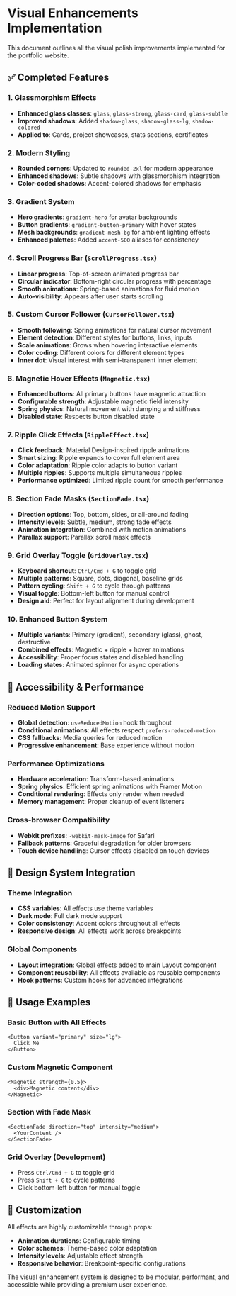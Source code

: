 # Visual Enhancements Implementation

This document outlines all the visual polish improvements implemented for the portfolio website.

## ✅ Completed Features

### 1. Glassmorphism Effects

- **Enhanced glass classes**: `glass`, `glass-strong`, `glass-card`, `glass-subtle`
- **Improved shadows**: Added `shadow-glass`, `shadow-glass-lg`, `shadow-colored`
- **Applied to**: Cards, project showcases, stats sections, certificates

### 2. Modern Styling

- **Rounded corners**: Updated to `rounded-2xl` for modern appearance
- **Enhanced shadows**: Subtle shadows with glassmorphism integration
- **Color-coded shadows**: Accent-colored shadows for emphasis

### 3. Gradient System

- **Hero gradients**: `gradient-hero` for avatar backgrounds
- **Button gradients**: `gradient-button-primary` with hover states
- **Mesh backgrounds**: `gradient-mesh-bg` for ambient lighting effects
- **Enhanced palettes**: Added `accent-500` aliases for consistency

### 4. Scroll Progress Bar (`ScrollProgress.tsx`)

- **Linear progress**: Top-of-screen animated progress bar
- **Circular indicator**: Bottom-right circular progress with percentage
- **Smooth animations**: Spring-based animations for fluid motion
- **Auto-visibility**: Appears after user starts scrolling

### 5. Custom Cursor Follower (`CursorFollower.tsx`)

- **Smooth following**: Spring animations for natural cursor movement
- **Element detection**: Different styles for buttons, links, inputs
- **Scale animations**: Grows when hovering interactive elements
- **Color coding**: Different colors for different element types
- **Inner dot**: Visual interest with semi-transparent inner element

### 6. Magnetic Hover Effects (`Magnetic.tsx`)

- **Enhanced buttons**: All primary buttons have magnetic attraction
- **Configurable strength**: Adjustable magnetic field intensity
- **Spring physics**: Natural movement with damping and stiffness
- **Disabled state**: Respects button disabled state

### 7. Ripple Click Effects (`RippleEffect.tsx`)

- **Click feedback**: Material Design-inspired ripple animations
- **Smart sizing**: Ripple expands to cover full element area
- **Color adaptation**: Ripple color adapts to button variant
- **Multiple ripples**: Supports multiple simultaneous ripples
- **Performance optimized**: Limited ripple count for smooth performance

### 8. Section Fade Masks (`SectionFade.tsx`)

- **Direction options**: Top, bottom, sides, or all-around fading
- **Intensity levels**: Subtle, medium, strong fade effects
- **Animation integration**: Combined with motion animations
- **Parallax support**: Parallax scroll mask effects

### 9. Grid Overlay Toggle (`GridOverlay.tsx`)

- **Keyboard shortcut**: `Ctrl/Cmd + G` to toggle grid
- **Multiple patterns**: Square, dots, diagonal, baseline grids
- **Pattern cycling**: `Shift + G` to cycle through patterns
- **Visual toggle**: Bottom-left button for manual control
- **Design aid**: Perfect for layout alignment during development

### 10. Enhanced Button System

- **Multiple variants**: Primary (gradient), secondary (glass), ghost, destructive
- **Combined effects**: Magnetic + ripple + hover animations
- **Accessibility**: Proper focus states and disabled handling
- **Loading states**: Animated spinner for async operations

## 🎯 Accessibility & Performance

### Reduced Motion Support

- **Global detection**: `useReducedMotion` hook throughout
- **Conditional animations**: All effects respect `prefers-reduced-motion`
- **CSS fallbacks**: Media queries for reduced motion
- **Progressive enhancement**: Base experience without motion

### Performance Optimizations

- **Hardware acceleration**: Transform-based animations
- **Spring physics**: Efficient spring animations with Framer Motion
- **Conditional rendering**: Effects only render when needed
- **Memory management**: Proper cleanup of event listeners

### Cross-browser Compatibility

- **Webkit prefixes**: `-webkit-mask-image` for Safari
- **Fallback patterns**: Graceful degradation for older browsers
- **Touch device handling**: Cursor effects disabled on touch devices

## 🎨 Design System Integration

### Theme Integration

- **CSS variables**: All effects use theme variables
- **Dark mode**: Full dark mode support
- **Color consistency**: Accent colors throughout all effects
- **Responsive design**: All effects work across breakpoints

### Global Components

- **Layout integration**: Global effects added to main Layout component
- **Component reusability**: All effects available as reusable components
- **Hook patterns**: Custom hooks for advanced integrations

## 🚀 Usage Examples

### Basic Button with All Effects

```tsx
<Button variant="primary" size="lg">
  Click Me
</Button>
```

### Custom Magnetic Component

```tsx
<Magnetic strength={0.5}>
  <div>Magnetic content</div>
</Magnetic>
```

### Section with Fade Mask

```tsx
<SectionFade direction="top" intensity="medium">
  <YourContent />
</SectionFade>
```

### Grid Overlay (Development)

- Press `Ctrl/Cmd + G` to toggle grid
- Press `Shift + G` to cycle patterns
- Click bottom-left button for manual toggle

## 🔧 Customization

All effects are highly customizable through props:

- **Animation durations**: Configurable timing
- **Color schemes**: Theme-based color adaptation
- **Intensity levels**: Adjustable effect strength
- **Responsive behavior**: Breakpoint-specific configurations

The visual enhancement system is designed to be modular, performant, and accessible while providing a premium user experience.

